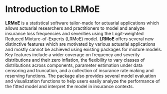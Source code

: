 # Introduction to LRMoE

**LRMoE** is a statistical software tailor-made for actuarial applications which allows actuarial researchers and practitioners to model and analyze insurance loss frequencies and severities using the Logit-weighted Reduced Mixture-of-Experts (LRMoE) model. **LRMoE** offers several new distinctive features which are motivated by various actuarial applications and mostly cannot be achieved using existing packages for mixture models. Key features include a wider coverage on frequency and severity distributions and their zero inflation, the flexibility to vary classes of distributions across components, parameter estimation under data censoring and truncation, and a collection of insurance rate making and reserving functions. The package also provides several model evaluation and visualization functions to help users easily analyze the performance of the fitted model and interpret the model in insurance contexts.
